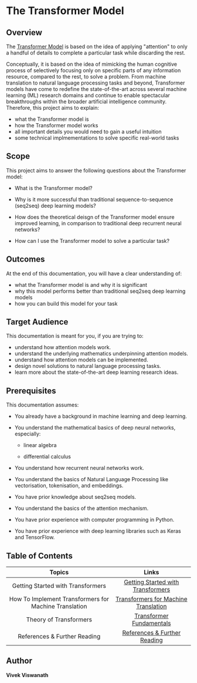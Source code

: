 # The Transformer Model


## Overview

The [Transformer Model](http://papers.nips.cc/paper/7181-attention-is-all-you-need.pdf) is based on the idea of applying "attention" to only a handful of details to complete a particular task while discarding the rest.   

Conceptually, it is based on the idea of mimicking the human cognitive process of selectively focusing only on specific parts of any information resource, compared to the rest, to solve a problem. From machine translation to natural language processing tasks and beyond, Transformer models have come to redefine the state-of-the-art across several machine learning (ML) research domains and continue to enable spectacular breakthroughs within the broader artificial intelligence community. Therefore, this project aims to explain:

* what the Transformer model is
* how the Transformer model works
* all important details you would need to gain a useful intuition
* some technical implmementations to solve specific real-world tasks


## Scope

This project aims to answer the following questions about the Transformer model:

* What is the Transformer model?

* Why is it more successful than traditional sequence-to-sequence (seq2seq) deep learning models?

* How does the theoretical deisgn of the Transformer model ensure improved learning, in comparison to traditional deep recurrent neural networks?

* How can I use the Transformer model to solve a particular task?



## Outcomes 

At the end of this documentation, you will have a clear understanding of:

* what the Transformer model is and why it is significant
* why this model performs better than traditional seq2seq deep learning models
* how you can build this model for your task



## Target Audience

This documentation is meant for you, if you are trying to:
* understand how attention models work.
* understand the underlying mathematics underpinning attention models.
* understand how attention models can be implemented.
* design novel solutions to natural language processing tasks.
* learn more about the state-of-the-art deep learning research ideas.


## Prerequisites

This documentation assumes:

* You already have a background in machine learning and deep learning. 

* You understand the mathematical basics of deep neural networks, especially:

  * linear algebra

  * differential calculus

* You understand how recurrent neural networks work.

* You understand the basics of Natural Language Processing like vectorisation, tokenisation, and embeddings.

* You have prior knowledge about seq2seq models.

* You understand the basics of the attention mechanism.

* You have prior experience with computer programming in Python.

* You have prior experience with deep learning libraries such as Keras and TensorFlow.


## Table of Contents

| Topics | Links |
| :------:| :-----: |
| Getting Started with Transformers| [Getting Started with Transformers](Getting%20Started.md)
| How To Implement Transformers for Machine Translation | [Transformers for Machine Translation](How%20to%20use%20Transformers%20for%20Translation.md)
| Theory of Transformers| [Transformer Fundamentals](Important%20Concepts.md)
| References & Further Reading | [References & Further Reading](References%20and%20Further%20Reading.md)


## Author

**Vivek Viswanath**
